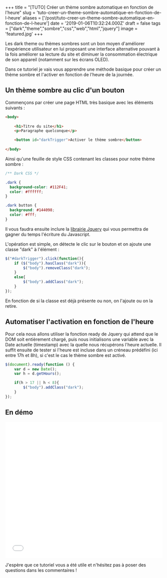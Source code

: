 +++
title = "[TUTO] Créer un thème sombre automatique en fonction de l'heure"
slug = 'tuto-creer-un-theme-sombre-automatique-en-fonction-de-l-heure'
aliases = ['/post/tuto-creer-un-theme-sombre-automatique-en-fonction-de-l-heure']
date = '2019-01-06T10:32:24.000Z'
draft = false
tags = ["dark","theme","sombre","css","web","html","jquery"]
image = 'featured.jpg'
+++

Les dark theme ou thèmes sombres sont un bon moyen d'améliorer l'expérience utilisateur en lui proposant une interface alternative pouvant à la fois améliorer sa lecture du site et diminuer la consommation électrique de son appareil (notamment sur les écrans OLED).

Dans ce tutoriel je vais vous apprendre une méthode basique pour créer un thème sombre et l'activer en fonction de l'heure de la journée.

## Un thème sombre au clic d'un bouton

Commençons par créer une page HTML très basique avec les éléments suivants :

```html
<body>
    
    <h1>Titre du site</h1>
    <p>Paragraphe quelconque</p>

    <button id="darkTrigger">Activer le thème sombre</button>
    
</body>
```

Ainsi qu'une feuille de style CSS contenant les classes pour notre thème sombre :

```css
/** Dark CSS */

.dark {
  background-color: #112F41;
  color: #ffffff;
}

.dark button {
  background: #144098;
  color: #fff;
}
```

Il vous faudra ensuite inclure la [librairie Jquery](https://code.jquery.com/) qui vous permettra de gagner du temps l'écriture du Javascript.

L'opération est simple, on détecte le clic sur le bouton et on ajoute une classe "dark" à l'élément <body> :

```javascript
$("#darkTrigger").click(function(){
    if ($("body").hasClass("dark")){
        $("body").removeClass("dark");
    }
    else{
        $("body").addClass("dark");
    }
});
```

En fonction de si la classe est déjà présente ou non, on l'ajoute ou on la retire.

## Automatiser l'activation en fonction de l'heure

Pour cela nous allons utiliser la fonction ready de Jquery qui attend que le DOM soit entièrement chargé, puis nous initialisons une variable avec la Date actuelle (timestamp) avec la quelle nous récupérons l'heure actuelle. Il suffit ensuite de tester si l'heure est incluse dans un créneau prédéfini (ici entre 17h et 8h), si c'est le cas le thème sombre est activé.

```javascript
$(document).ready(function () {
    var d = new Date();
    var h = d.getHours();

    if(h > 17 || h < 8){
        $("body").addClass("dark");
    }
});
```

## En démo

<iframe height="434" scrolling="no" title="Automatic night dark theme" src="//codepen.io/mikescops/embed/rovNVb/?height=434&amp;theme-id=light&amp;default-tab=js,result" frameborder="no" allowfullscreen="true" style="width: 100%;">See the Pen <a href="https://codepen.io/mikescops/pen/rovNVb/">Automatic night dark theme</a> by Corentin Mors (<a href="https://codepen.io/mikescops">@mikescops</a>) on <a href="https://codepen.io">CodePen</a>.</iframe>

J'espère que ce tutoriel vous a été utile et n'hésitez pas à poser des questions dans les commentaires !
